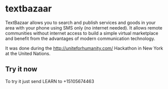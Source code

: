 # textbazaar

TextBazaar allows you to search and publish services and goods in your area with your phone using SMS only (no internet needed). It allows remote communities without internet access to build a simple virtual marketplace and benefit from the advantages of modern communication technology.

It was done during the http://uniteforhumanity.com/ Hackathon in New York at the United Nations.

## Try it now

To try it just send LEARN to +15105674463 

